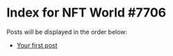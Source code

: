 # Index for NFT World #7706
Posts will be displayed in the order below:

- [Your first post](./001-first.md)

